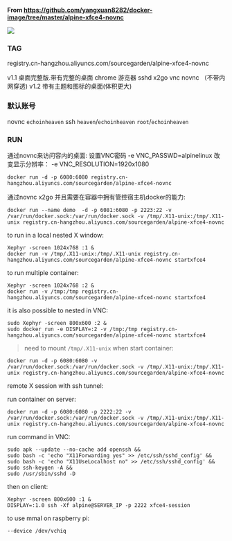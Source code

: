 **From https://github.com/yangxuan8282/docker-image/tree/master/alpine-xfce4-novnc**

![](https://github.com/yangxuan8282/docker-image/raw/master/alpine-xfce4-novnc/chrome_2018-09-23_07-55-15.png)

### TAG

registry.cn-hangzhou.aliyuncs.com/sourcegarden/alpine-xfce4-novnc

v1.1   桌面完整版.带有完整的桌面  chrome 游览器  sshd   x2go   vnc  novnc   （不带内网穿透)
v1.2   带有主题和图标的桌面(体积更大)

### 默认账号
novnc  `echoinheaven`
ssh    `heaven`/`echoinheaven`  `root`/`echoinheaven`

### RUN

通过novnc来访问容内的桌面:
设置VNC密码
-e VNC_PASSWD=alpinelinux
改变显示分辨率：
-e VNC_RESOLUTION=1920x1080 


```
docker run -d -p 6080:6080 registry.cn-hangzhou.aliyuncs.com/sourcegarden/alpine-xfce4-novnc
```

通过novnc  x2go 并且需要在容器中拥有管控宿主机docker的能力:
```
docker run --name demo  -d -p 6081:6080 -p 2223:22 -v /var/run/docker.sock:/var/run/docker.sock -v /tmp/.X11-unix:/tmp/.X11-unix registry.cn-hangzhou.aliyuncs.com/sourcegarden/alpine-xfce4-novnc
```

to run in a local nested X window:

```
Xephyr -screen 1024x768 :1 &
docker run -v /tmp/.X11-unix:/tmp/.X11-unix registry.cn-hangzhou.aliyuncs.com/sourcegarden/alpine-xfce4-novnc startxfce4
```

to run multiple container:

```
Xephyr -screen 1024x768 :2 &
docker run -v /tmp:/tmp registry.cn-hangzhou.aliyuncs.com/sourcegarden/alpine-xfce4-novnc startxfce4
```

it is also possible to nested in VNC:

```
sudo Xephyr -screen 800x600 :2 &
sudo docker run -e DISPLAY=:2 -v /tmp:/tmp registry.cn-hangzhou.aliyuncs.com/sourcegarden/alpine-xfce4-novnc startxfce4
```

> need to mount `/tmp/.X11-unix` when start container:

```
docker run -d -p 6080:6080 -v /var/run/docker.sock:/var/run/docker.sock -v /tmp/.X11-unix:/tmp/.X11-unix registry.cn-hangzhou.aliyuncs.com/sourcegarden/alpine-xfce4-novnc
```

remote X session with ssh tunnel:

run container on server:

```
docker run -d -p 6080:6080 -p 2222:22 -v /var/run/docker.sock:/var/run/docker.sock -v /tmp/.X11-unix:/tmp/.X11-unix registry.cn-hangzhou.aliyuncs.com/sourcegarden/alpine-xfce4-novnc
```

run command in VNC:

```
sudo apk --update --no-cache add openssh &&
sudo bash -c 'echo "X11Forwarding yes" >> /etc/ssh/sshd_config' &&
sudo bash -c 'echo "X11UseLocalhost no" >> /etc/ssh/sshd_config' &&
sudo ssh-keygen -A &&
sudo /usr/sbin/sshd -D
```

then on client:

```
Xephyr -screen 800x600 :1 &
DISPLAY=:1.0 ssh -Xf alpine@SERVER_IP -p 2222 xfce4-session
```

to use mmal on raspberry pi:

```
--device /dev/vchiq
```
